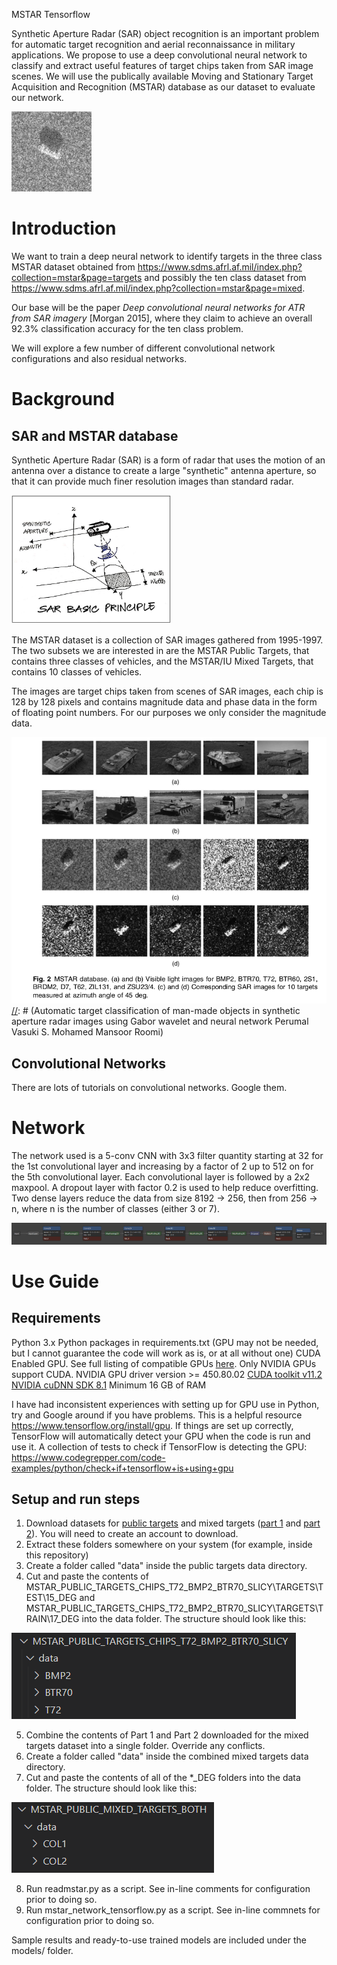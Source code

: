 MSTAR Tensorflow

Synthetic Aperture Radar (SAR) object recognition is an important problem for automatic target recognition and aerial reconnaissance in military applications. We propose to use a deep convolutional neural network to classify and extract useful features of target chips taken from SAR image scenes. We will use the publically available Moving and Stationary Target Acquisition and Recognition (MSTAR) database as our dataset to evaluate our network.

![MSTAR image](pictures/mstar_image.png "Sample MSTAR image")

# Introduction

We want to train a deep neural network to identify targets in the three class MSTAR dataset obtained from https://www.sdms.afrl.af.mil/index.php?collection=mstar&page=targets and possibly the ten class dataset from 
https://www.sdms.afrl.af.mil/index.php?collection=mstar&page=mixed.

Our base will be the paper *Deep convolutional neural networks for ATR from SAR imagery* [Morgan 2015], where they claim to achieve an overall 92.3% classification accuracy for the ten class problem.

We will explore a few number of different convolutional network configurations and also residual networks.

[//]: # (Also look at *APPLICATION OF DEEP LEARNING ALGORITHMS TO MSTAR DATA* [Wang, Chen, Xu, Jin 2015] where they claim 99.1% accuracy with All-ConvNets)

# Background

## SAR and MSTAR database

Synthetic Aperture Radar (SAR) is a form of radar that uses the motion of an antenna over a distance to create a large "synthetic" antenna aperture, so that it can provide much finer resolution images than standard radar.

<img src="pictures/Synthetic_Aperture_Radar.jpg" width="256">

The MSTAR dataset is a collection of SAR images gathered from 1995-1997. The two subsets we are interested in are the MSTAR Public Targets, that contains three classes of vehicles, and the MSTAR/IU Mixed Targets, that contains 10 classes of vehicles.

The images are target chips taken from scenes of SAR images, each chip is 128 by 128 pixels and contains magnitude data and phase data in the form of floating point numbers. For our purposes we only consider the magnitude data.

![MSTAR Targets](pictures/mstar_targets.png)
[//]: # (Automatic target classification of man-made objects in synthetic aperture radar images using Gabor wavelet and neural network Perumal Vasuki S. Mohamed Mansoor Roomi)

## Convolutional Networks

There are lots of tutorials on convolutional networks. Google them.

# Network

The network used is a 5-conv CNN with 3x3 filter quantity starting at 32 for the 1st convolutional layer and increasing by a factor of 2 up to 512 on for the 5th convolutional layer.
Each convolutional layer is followed by a 2x2 maxpool.
A dropout layer with factor 0.2 is used to help reduce overfitting.
Two dense layers reduce the data from size 8192 -> 256, then from 256 -> n, where n is the number of classes (either 3 or 7).

<img src="pictures/mstar_network.PNG">

# Use Guide

## Requirements
Python 3.x
Python packages in requirements.txt
(GPU may not be needed, but I cannot guarantee the code will work as is, or at all without one)
CUDA Enabled GPU. See full listing of compatible GPUs [here](https://developer.nvidia.com/cuda-gpus#compute). Only NVIDIA GPUs support CUDA.
NVIDIA GPU driver version >= 450.80.02
[CUDA toolkit v11.2](https://developer.nvidia.com/cuda-11.2.0-download-archive)
[NVIDIA cuDNN SDK 8.1](https://developer.nvidia.com/cudnn)
Minimum 16 GB of RAM

I have had inconsistent experiences with setting up for GPU use in Python, try and Google around if you have problems.
This is a helpful resource https://www.tensorflow.org/install/gpu.
If things are set up correctly, TensorFlow will automatically detect your GPU when the code is run and use it.
A collection of tests to check if TensorFlow is detecting the GPU: https://www.codegrepper.com/code-examples/python/check+if+tensorflow+is+using+gpu
## Setup and run steps
1. Download datasets for [public targets](https://www.sdms.afrl.af.mil/content/public-data/s3_scripts/index.php?file=MSTAR-PublicTargetChips-T72-BMP2-BTR70-SLICY.zip) and mixed targets ([part 1](https://www.sdms.afrl.af.mil/content/public-data/s3_scripts/index.php?file=MSTAR-PublicMixedTargets-CD1.zip) and [part 2](https://www.sdms.afrl.af.mil/content/public-data/s3_scripts/index.php?file=MSTAR-PublicMixedTargets-CD2.zip)). You will need to create an account to download.
2. Extract these folders somewhere on your system (for example, inside this repository)
3. Create a folder called "data" inside the public targets data directory.
4. Cut and paste the contents of MSTAR_PUBLIC_TARGETS_CHIPS_T72_BMP2_BTR70_SLICY\TARGETS\TEST\15_DEG and MSTAR_PUBLIC_TARGETS_CHIPS_T72_BMP2_BTR70_SLICY\TARGETS\TRAIN\17_DEG into the data folder. The structure should look like this:

<img src="pictures/public_targets_folders.PNG">

5. Combine the contents of Part 1 and Part 2 downloaded for the mixed targets dataset into a single folder. Override any conflicts.
6. Create a folder called "data" inside the combined mixed targets data directory.
7. Cut and paste the contents of all of the *_DEG folders into the data folder. The structure should look like this:

<img src="pictures/mixed_targets_folders.PNG">

8. Run readmstar.py as a script. See in-line comments for configuration prior to doing so.
9. Run mstar_network_tensorflow.py as a script. See in-line commnets for configuration prior to doing so.

Sample results and ready-to-use trained models are included under the models/ folder.